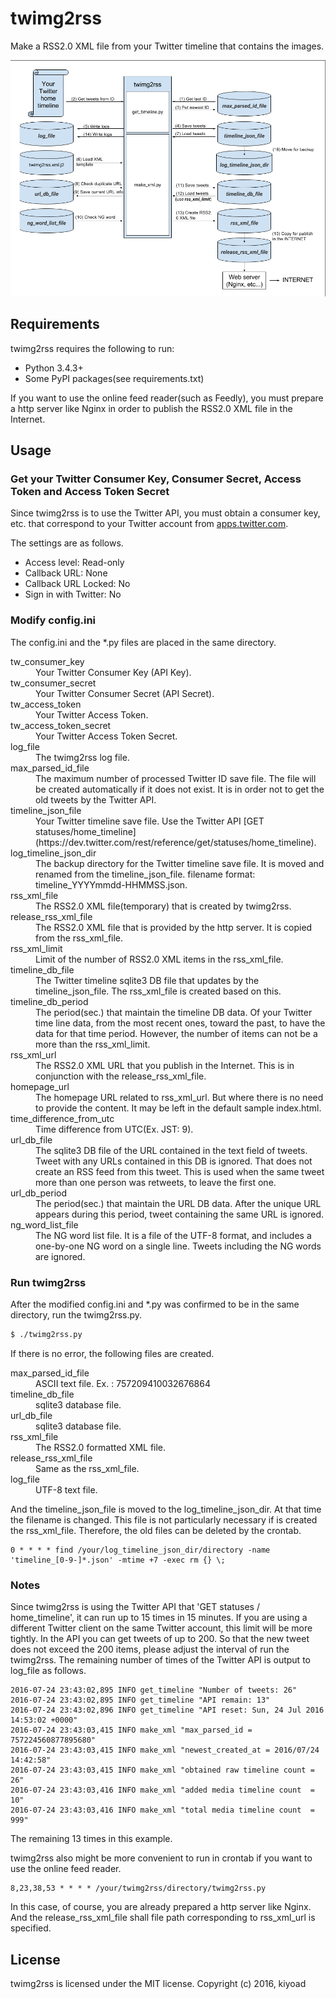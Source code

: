# twimg2rss
Make a RSS2.0 XML file from your Twitter timeline that contains the images.

![twimg2rss](https://github.com/kiyoad/twimg2rss/blob/master/.images/twimg2rss.png)

## Requirements
twimg2rss requires the following to run:
- Python 3.4.3+
- Some PyPI packages(see requirements.txt)

If you want to use the online feed reader(such as Feedly), you must prepare a http server like Nginx in order to publish the RSS2.0 XML file in the Internet.

## Usage
### Get your Twitter Consumer Key, Consumer Secret, Access Token and Access Token Secret
Since twimg2rss is to use the Twitter API, you must obtain a consumer key, etc. that correspond to your Twitter account from [apps.twitter.com](https://apps.twitter.com/).

The settings are as follows.
- Access level: Read-only
- Callback URL: None
- Callback URL Locked: No
- Sign in with Twitter: No

### Modify config.ini
The config.ini and the *.py files are placed in the same directory.
<dl>
<dt>tw_consumer_key</dt>
<dd>Your Twitter Consumer Key (API Key).</dd>

<dt>tw_consumer_secret</dt>
<dd>Your Twitter Consumer Secret (API Secret).</dd>

<dt>tw_access_token</dt>
<dd>Your Twitter Access Token.</dd>

<dt>tw_access_token_secret</dt>
<dd>Your Twitter Access Token Secret.</dd>

<dt>log_file</dt>
<dd>The twimg2rss log file.</dd>

<dt>max_parsed_id_file</dt>
<dd>The maximum number of processed Twitter ID save file. The file will be created automatically if it does not exist. It is in order not to get the old tweets by the Twitter API.</dd>

<dt>timeline_json_file</dt>
<dd>Your Twitter timeline save file. Use the Twitter API [GET statuses/home_timeline](https://dev.twitter.com/rest/reference/get/statuses/home_timeline).</dd>

<dt>log_timeline_json_dir</dt>
<dd>The backup directory for the Twitter timeline save file. It is moved and renamed from the timeline_json_file. filename format: timeline_YYYYmmdd-HHMMSS.json.</dd>

<dt>rss_xml_file</dt>
<dd>The RSS2.0 XML file(temporary) that is created by twimg2rss.</dd>

<dt>release_rss_xml_file</dt>
<dd>The RSS2.0 XML file that is provided by the http server. It is copied from the rss_xml_file.</dd>

<dt>rss_xml_limit</dt>
<dd>Limit of the number of RSS2.0 XML items in the rss_xml_file.</dd>

<dt>timeline_db_file</dt>
<dd>The Twitter timeline sqlite3 DB file that updates by the timeline_json_file. The rss_xml_file is created based on this.</dd>

<dt>timeline_db_period</dt>
<dd>The period(sec.) that maintain the timeline DB data. Of your Twitter time line data, from the most recent ones, toward the past, to have the data for that time period. However, the number of items can not be a more than the rss_xml_limit.</dd>

<dt>rss_xml_url</dt>
<dd>The RSS2.0 XML URL that you publish in the Internet. This is in conjunction with the release_rss_xml_file.</dd>

<dt>homepage_url</dt>
<dd>The homepage URL related to rss_xml_url. But where there is no need to provide the content. It may be left in the default sample index.html.</dd>

<dt>time_difference_from_utc</dt>
<dd>Time difference from UTC(Ex. JST: 9).</dd>

<dt>url_db_file</dt>
<dd>The sqlite3 DB file of the URL contained in the text field of tweets. Tweet with any URLs contained in this DB is ignored. That does not create an RSS feed from this tweet. This is used when the same tweet more than one person was retweets, to leave the first one.</dd>

<dt>url_db_period</dt>
<dd>The period(sec.) that maintain the URL DB data. After the unique URL appears during this period, tweet containing the same URL is ignored.</dd>

<dt>ng_word_list_file</dt>
<dd>The NG word list file. It is a file of the UTF-8 format, and includes a one-by-one NG word on a single line. Tweets including the NG words are ignored.</dd>
</dl>

### Run twimg2rss
After the modified config.ini and *.py was confirmed to be in the same directory, run the twimg2rss.py.
```bash
$ ./twimg2rss.py
```

If there is no error, the following files are created.
<dl>
<dt>max_parsed_id_file</dt>
<dd>ASCII text file. Ex. : 757209410032676864</dd>

<dt>timeline_db_file</dt>
<dd>sqlite3 database file.</dd>

<dt>url_db_file</dt>
<dd>sqlite3 database file.</dd>

<dt>rss_xml_file</dt>
<dd>The RSS2.0 formatted XML file.</dd>

<dt>release_rss_xml_file</dt>
<dd>Same as the rss_xml_file.</dd>

<dt>log_file</dt>
<dd>UTF-8 text file.</dd>
</dl>

And the timeline_json_file is moved to the log_timeline_json_dir. At that time the filename is changed. This file is not particularly necessary if is created the rss_xml_file. Therefore, the old files can be deleted by the crontab.
```crontab
0 * * * * find /your/log_timeline_json_dir/directory -name 'timeline_[0-9-]*.json' -mtime +7 -exec rm {} \;
```

### Notes
Since twimg2rss is using the Twitter API that 'GET statuses / home_timeline', it can run up to 15 times in 15 minutes. If you are using a different Twitter client on the same Twitter account, this limit will be more tightly. In the API you can get tweets of up to 200. So that the new tweet does not exceed the 200 items, please adjust the interval of run the twimg2rss. The remaining number of times of the Twitter API is output to log_file as follows.
```
2016-07-24 23:43:02,895 INFO get_timeline "Number of tweets: 26"
2016-07-24 23:43:02,895 INFO get_timeline "API remain: 13"
2016-07-24 23:43:02,896 INFO get_timeline "API reset: Sun, 24 Jul 2016 14:53:02 +0000"
2016-07-24 23:43:03,415 INFO make_xml "max_parsed_id = 757224560877895680"
2016-07-24 23:43:03,415 INFO make_xml "newest_created_at = 2016/07/24 14:42:58"
2016-07-24 23:43:03,415 INFO make_xml "obtained raw timeline count = 26"
2016-07-24 23:43:03,416 INFO make_xml "added media timeline count  = 10"
2016-07-24 23:43:03,416 INFO make_xml "total media timeline count  = 999"
```

The remaining 13 times in this example.

twimg2rss also might be more convenient to run in crontab if you want to use the online feed reader.
```crontab
8,23,38,53 * * * * /your/twimg2rss/directory/twimg2rss.py
```

In this case, of course, you are already prepared a http server like Nginx. And the release_rss_xml_file shall file path corresponding to rss_xml_url is specified.


## License

twimg2rss is licensed under the MIT license.
Copyright (c) 2016, kiyoad
